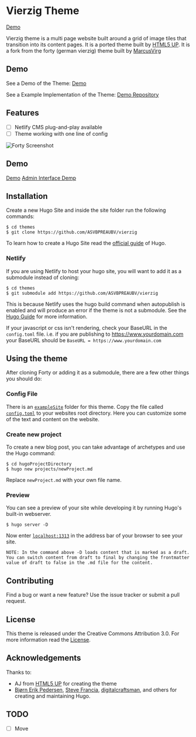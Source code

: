 # Vierzig Theme

[Demo](https://vierzig-theme-demo.netlify.com/)

Vierzig theme is a multi page website built around a grid of image tiles that transition into its content pages.
It is a ported theme built by [HTML5 UP](https://html5up.net/).
It is a fork from the forty (german vierzig) theme built by [MarcusVirg](ttps://github.com/MarcusVirg/forty)

## Demo 

See a Demo of the Theme: [Demo](https://vierzig-theme-demo.netlify.com/)

See a Example Implementation of the Theme: [Demo Repository](https://github.com/ASVBPREAUBV/vierzig-theme-demo)


## Features

- [ ] Netlify CMS plug-and-play available
- [ ] Theme working with one line of config

![Forty Screenshot](https://github.com/MarcusVirg/forty/blob/master/images/screenshot.png?raw=true)

## Demo

[Demo](https://vierzig-theme-demo.netlify.com/)
[Admin Interface Demp](https://vierzig-theme-demo.netlify.com/admin)

## Installation

Create a new Hugo Site and inside the site folder run the following commands:

    $ cd themes
    $ git clone https://github.com/ASVBPREAUBV/vierzig

To learn how to create a Hugo Site read the [official guide](//gohugo.io/overview/installing/) of Hugo.

### Netlify

If you are using Netlify to host your hugo site, you will want to add it as a submodule instead of cloning:

    $ cd themes
    $ git submodule add https://github.com/ASVBPREAUBV/vierzig

This is because Netlify uses the hugo build command when autopublish is enabled and will produce an error if the theme is not a submodule.
See the [Hugo Guide](https://gohugo.io/hosting-and-deployment/hosting-on-netlify/#use-hugo-themes-with-netlify) for more information.

If your javascript or css isn't rendering, check your BaseURL in the `config.toml` file.
i.e. if you are publishing to https://www.yourdomain.com your BaseURL should be `BaseURL = https://www.yourdomain.com`

## Using the theme

After cloning Forty or adding it as a submodule, there are a few other things you should do:

### Config File

There is an [`exampleSite`](//github.com/MarcusVirg/forty/tree/master/exampleSite) folder for this theme.
Copy the file called [`config.toml`](//github.com/MarcusVirg/forty/blob/master/exampleSite/config.toml) to your websites root directory.
Here you can customize some of the text and content on the website.

### Create new project

To create a new blog post, you can take advantage of archetypes and use the Hugo command:

    $ cd hugoProjectDirectory
    $ hugo new projects/newProject.md

Replace `newProject.md` with your own file name. 

### Preview

You can see a preview of your site while developing it by running Hugo's built-in webserver.

    $ hugo server -D

Now enter [`localhost:1313`](http://localhost:1313/) in the address bar of your browser to see your site.

`NOTE: In the command above -D loads content that is marked as a draft. You can switch content from draft to final by changing the frontmatter value of draft to false in the .md file for the content.`

## Contributing

Find a bug or want a new feature? Use the issue tracker or submit a pull request.

## License

This theme is released under the Creative Commons Attribution 3.0.
For more information read the [License](//github.com/MarcusVirg/forty/blob/master/LICENSE.md).

## Acknowledgements

Thanks to:

- AJ from [HTML5 UP](https://html5up.net/) for creating the theme
- [Bjørn Erik Pedersen](https://github.com/bep), [Steve Francia](//github.com/spf13), [digitalcraftsman](//github.com/digitalcraftsman), and others for creating and maintaining Hugo.

## TODO

- [ ] Move 